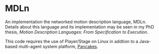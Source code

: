 MDLn
====

An implementation the networked motion description language, MDLn. Details about this language and its implementation may be seen in my PhD thesis, *Motion Description Languages: From Specification to Execution*.

This code requires the use of Player/Stage on Linux in addtion to a Java-based multi-agent system platform, [Pancakes](http://github.com/drpjm/pancakes).
